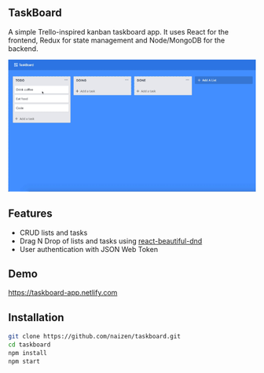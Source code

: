 ## TaskBoard

A simple Trello-inspired kanban taskboard app. It uses React for the frontend, Redux for state management and Node/MongoDB for the backend.

![preview](https://github.com/naizen/taskboard/blob/master/src/assets/demo.gif)

## Features

- CRUD lists and tasks
- Drag N Drop of lists and tasks using [react-beautiful-dnd](https://github.com/atlassian/react-beautiful-dnd)
- User authentication with JSON Web Token

## Demo

https://taskboard-app.netlify.com

## Installation

```sh
git clone https://github.com/naizen/taskboard.git
cd taskboard
npm install
npm start
```
